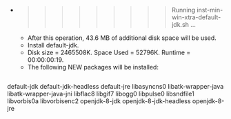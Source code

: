 * >>>>>>>>> Running inst-min-win-xtra-default-jdk.sh ...
  * After this operation, 43.6 MB of additional disk space will be used.
  * Install default-jdk.
  * Disk size = 2465508K. Space Used = 52796K. Runtime = 00:00:00:19.
  * The following NEW packages will be installed:
  ```bash
default-jdk default-jdk-headless default-jre libasyncns0 libatk-wrapper-java
libatk-wrapper-java-jni libflac8 libgif7 libogg0 libpulse0
libsndfile1 libvorbis0a libvorbisenc2 openjdk-8-jdk openjdk-8-jdk-headless
openjdk-8-jre
  ```
